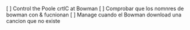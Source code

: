 [ ] Control the Poole crtlC at Bowman
[ ] Comprobar que los nomnres de bowman con & fucnionan
[ ] Manage cuando el Bowman download una cancion que no existe